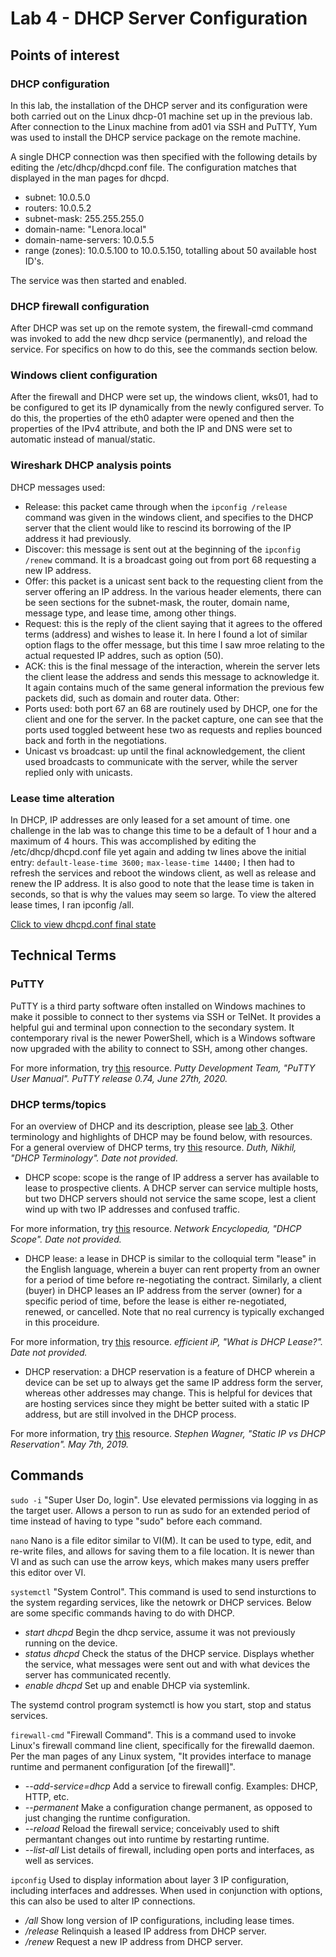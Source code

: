 # Lab 4 - DHCP Server Configuration

## Points of interest

### DHCP configuration
In this lab, the installation of the DHCP server and its configuration were both carried out on the Linux dhcp-01 machine set up in the previous lab.  After connection to the Linux machine from ad01 via SSH and PuTTY, Yum was used to install the DHCP service package on the remote machine.

A single DHCP connection was then specified with the following details by editing the /etc/dhcp/dhcpd.conf file.  The configuration matches that displayed in the man pages for dhcpd.
 - subnet: 10.0.5.0
 - routers: 10.0.5.2
 - subnet-mask: 255.255.255.0
 - domain-name: "Lenora.local"
 - domain-name-servers: 10.0.5.5
 - range (zones): 10.0.5.100 to 10.0.5.150, totalling about 50 available host ID's.

The service was then started and enabled.

### DHCP firewall configuration
After DHCP was set up on the remote system, the firewall-cmd command was invoked to add the new dhcp service (permanently), and reload the service.  For specifics on how to do this, see the commands section below.

### Windows client configuration
After the firewall and DHCP were set up, the windows client, wks01, had to be configured to get its IP dynamically from the newly configured server.  To do this, the properties of the eth0 adapter were opened and then the properties of the IPv4 attribute, and both the IP and DNS were set to automatic instead of manual/static.

### Wireshark DHCP analysis points
DHCP messages used:
 - Release: this packet came through when the ```ipconfig /release``` command was given in the windows client, and specifies to the DHCP server that the client would like to rescind its borrowing of the IP address it had previously.
 - Discover: this message is sent out at the beginning of the ```ipconfig /renew``` command.  It is a broadcast going out from port 68 requesting a new IP address.
 - Offer: this packet is a unicast sent back to the requesting client from the server offering an IP address.  In the various header elements, there can be seen sections for the subnet-mask, the router, domain name, message type, and lease time, among other things.
 - Request: this is the reply of the client saying that it agrees to the offered terms (address) and wishes to lease it.  In here I found a lot of similar option flags to the offer message, but this time I saw mroe relating to the actual requested IP addres, such as option (50).
 - ACK: this is the final message of the interaction, wherein the server lets the client lease the address and sends this message to acknowledge it.  It again contains much of the same general information the previous few packets did, such as domain and router data.
Other:
 - Ports used: both port 67 an 68 are routinely used by DHCP, one for the client and one for the server.  In the packet capture, one can see that the ports used toggled betweent hese two as requests and replies bounced back and forth in the negotiations.
 - Unicast vs broadcast: up until the final acknowledgement, the client used broadcasts to communicate with the server, while the server replied only with unicasts.
 
### Lease time alteration
In DHCP, IP addresses are only leased for a set amount of time.  one challenge in the lab was to change this time to be a default of 1 hour and a maximum of 4 hours. This was accomplished by editing the /etc/dhcp/dhcpd.conf file yet again and adding tw lines above the initial entry:
```default-lease-time 3600;```
```max-lease-time 14400;```
I then had to refresh the services and reboot the windows client, as well as release and renew the IP address.  It is also good to note that the lease time is taken in seconds, so that is why the values may seem so large.  To view the altered lease times, I ran ipconfig /all. 

[Click to view dhcpd.conf final state](https://github.com/lenora4321/SYS255-techjournal/blob/master/Images/DHCP_conf.jpg)

## Technical Terms

### PuTTY
PuTTY is a third party software often installed on Windows machines to make it possible to connect to ther systems via SSH or TelNet.  It provides a helpful gui and terminal upon connection to the secondary system.  It contemporary rival is the newer PowerShell, which is a Windows software now upgraded with the ability to connect to SSH, among other changes.

For more information, try [this](https://the.earth.li/~sgtatham/putty/0.74/htmldoc/) resource.
*Putty Development Team, "PuTTY User Manual". PuTTY release 0.74, June 27th, 2020.*

### DHCP terms/topics
For an overview of DHCP and its description, please see [lab 3](https://github.com/lenora4321/SYS255-techjournal/blob/master/lab3.md).  Other terminology and highlights of DHCP may be found below, with resources.  For a general overview of DHCP terms, try [this](https://browseitwebcom.wordpress.com/2018/01/04/dhcp-terminology/) resource.
*Duth, Nikhil, "DHCP Terminology".  Date not provided.*

 - DHCP scope: scope is the range of IP address a server has available to lease to prospective clients.  A DHCP server can service multiple hosts, but two DHCP servers should not service the same scope, lest a client wind up with two IP addresses and confused traffic.
 
 For more information, try [this](https://networkencyclopedia.com/dhcp-scope/) resource.
 *Network Encyclopedia, "DHCP Scope".  Date not provided.*
 
 - DHCP lease: a lease in DHCP is similar to the colloquial term "lease" in the English language, wherein a buyer can rent property from an owner for a period of time before re-negotiating the contract.  Similarly, a client (buyer) in DHCP leases an IP address from the server (owner) for a specific period of time, before the lease is either re-negotiated, renewed, or cancelled.  Note that no real currency is typically exchanged in this proceidure.
 
 For more information, try [this](https://www.efficientip.com/glossary/dhcp-lease/) resource.
 *efficient iP, "What is DHCP Lease?". Date not provided.*

 - DHCP reservation: a DHCP reservation is a feature of DHCP wherein a device can be set up to always get the same IP address form the server, whereas other addresses may change.  This is helpful for devices that are hosting services since they might be better suited with a static IP address, but are still involved in the DHCP process.
 
 For more information, try [this](https://www.stephenwagner.com/2019/05/07/static-ip-vs-dhcp-reservation/#:~:text=A%20DHCP%20Reservation%20is%20a,server%20for%20an%20IP%20address.) resource.
 *Stephen Wagner, "Static IP vs DHCP Reservation".  May 7th, 2019.*
 
## Commands

```sudo -i```
"Super User Do, login".  Use elevated permissions via logging in as the target user.  Allows a person to run as sudo for an extended period of time instead of having to type "sudo" before each command.

```nano```
Nano is a file editor similar to VI(M).  It can be used to type, edit, and re-write files, and allows for saving them to a file location.  It is newer than VI and as such can use the arrow keys, which makes many users preffer this editor over VI.

```systemctl```
"System Control".  This command is used to send insturctions to the system regarding services, like the netowrk or DHCP services.  Below are some specific commands having to do with DHCP.

 - *start dhcpd* Begin the dhcp service, assume it was not previously running on the device.
 - *status dhcpd* Check the status of the DHCP service.  Displays whether the service, what messages were sent out and with what devices the server has communicated recently.
 - *enable dhcpd* Set up and enable DHCP via systemlink.

The systemd control program systemctl is how you start, stop and status services.

```firewall-cmd```
"Firewall Command".  This is a command used to invoke Linux's firewall command line client, specifically for the firewalld daemon.  Per the man pages of any Linux system, "It provides interface to manage runtime and permanent configuration \[of the firewall\]".
 - *--add-service=dhcp* Add a service to firewall config.  Examples: DHCP, HTTP, etc.
 - *--permanent* Make a configuration change permanent, as opposed to just changing the runtime configuration.
 - *--reload* Reload the firewall service; conceivably used to shift permantant changes out into runtime by restarting runtime.
 - *--list-all* List details of firewall, including open ports and interfaces, as well as services.

```ipconfig```
Used to display information about layer 3 IP configuration, including interfaces and addresses.  When used in conjunction with options, this can also be used to alter IP connections.

 - */all* Show long version of IP configurations, including lease times.
 - */release*  Relinquish a leased IP address from DHCP server.
 - */renew*  Request a new IP address from DHCP server.
